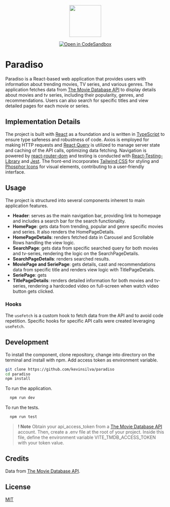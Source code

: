 <p align="center"><img src="" width="100"></p>

<div align="center">

<a href="">[![Open in CodeSandbox](https://img.shields.io/badge/Open%20in-CodeSandbox-success?style=flat-square&logo=codesandbox)]()</a>

</div>

# Paradiso

Paradiso is a React-based web application that provides users with information about trending movies, TV series, and various genres. The application fetches data from [The Movie Database API](https://www.themoviedb.org/documentation/api) to display details about movies and tv series, including their popularity, genres, and recommendations. Users can also search for specific titles and view detailed pages for each movie or series.

## Implementation Details

The project is built with [React](https://react.dev/) as a foundation and is written in [TypeScript](https://www.typescriptlang.org/) to ensure type safeness and robustness of code. Axios is employed for making HTTP requests and [React Query](https://tanstack.com/query/latest) is utilized to manage server state and caching of the API calls, optimizing data fetching. Navigation is powered by [react-router-dom](https://www.npmjs.com/package/react-router-dom) and testing is conducted with [React-Testing-Library](https://testing-library.com/docs/react-testing-library/intro/) and [Jest](https://jestjs.io/). The front-end incorporates [Tailwind CSS](https://tailwindcss.com/) for styling and [Phosphor Icons](https://phosphoricons.com/) for visual elements, contributing to a user-friendly interface.

## Usage

The project is structured into several components inherent to main application features.

- **Header**: serves as the main navigation bar, providing link to homepage and includes a search bar for the search functionality.
- **HomePage**: gets data from trending, popular and genre specific movies and series. It also renders the HomePageDetails.
- **HomePageDetails**: renders fetched data in Carousel and Scrollable Rows handling the view logic.
- **SearchPage**: gets data from specific searched query for both movies and tv-series, rendering the logic on the SearchPageDetails.
- **SearchPageDetails**: renders searched results.
- **MoviePage and SeriePage**: gets details, cast and recommendations data from specific title and renders view logic with TitlePageDetails.
- **SeriePage**: gets
- **TitlePageDetails**: renders detailed information for both movies and tv-series, rendering a hardcoded video on full-screen when watch video button gets clicked.

### Hooks

The `useFetch` is a custom hook to fetch data from the API and to avoid code repetition. Specific hooks for specific API calls were created leveraging `useFetch`.

## Development

To install the component, clone repository, change into directory on the terminal and install with npm. Add access token as environment variable.

```bash
git clone https://github.com/kevinsilva/paradiso
cd paradiso
npm install
```

To run the application.

```bash
  npm run dev
```

To run the tests.

```bash
  npm run test
```

> **! Note**
> Obtain your api_access_token from a [The Movie Database API](https://www.themoviedb.org/documentation/api) account. Then, create a .env file at the root of your project. Inside this file, define the environment variable VITE_TMDB_ACCESS_TOKEN with your token value.

## Credits

Data from [The Movie Database API](https://www.themoviedb.org/documentation/api).

## License

[MIT](https://choosealicense.com/licenses/mit/)
